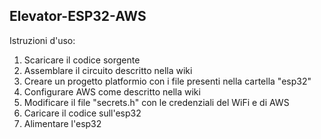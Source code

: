 ## Elevator-ESP32-AWS
Istruzioni d'uso:
1) Scaricare il codice sorgente
1) Assemblare il circuito descritto nella wiki
1) Creare un progetto platformio con i file presenti nella cartella "esp32"
1) Configurare AWS come descritto nella wiki
1) Modificare il file "secrets.h" con le credenziali del WiFi e di AWS
1) Caricare il codice sull'esp32
1) Alimentare l'esp32
